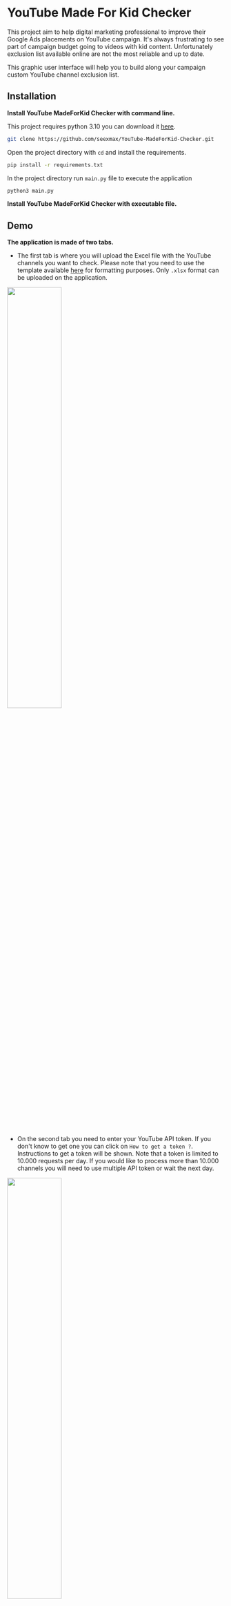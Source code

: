 
# YouTube Made For Kid Checker

This project aim to help digital marketing professional to improve their Google Ads placements on YouTube campaign. 
It's always frustrating to see part of campaign budget going to videos with kid content. 
Unfortunately exclusion list available online are not the most reliable and up to date.

This graphic user interface will help you to build along your campaign custom YouTube channel exclusion list.


## Installation

**Install YouTube MadeForKid Checker with command line.**

This project requires python 3.10 you can download it [here](https://www.python.org/downloads/release/python-3100/).

```bash
git clone https://github.com/seexmax/YouTube-MadeForKid-Checker.git
```
Open the project directory with `cd` and install the requirements.
```bash
pip install -r requirements.txt
```
In the project directory run `main.py` file to execute the application
```bash
python3 main.py
```

**Install YouTube MadeForKid Checker with executable file.**

## Demo
**The application is made of two tabs.**  
* The first tab is where you will upload the Excel file with the YouTube channels you want to check.
Please note that you need to use the template available 
[here](/Users/v.mereau/workspace/YouTube-MadeForKid-Checker/template_excel_file.xlsx) 
for formatting purposes. Only `.xlsx` format can be uploaded on the application.

<img height="50%" src="/Users/v.mereau/workspace/YouTube-MadeForKid-Checker/image/Screenshot_1.jpg" width="50%"/>

* On the second tab you need to enter your YouTube API token. If you don't know to get one you can click on `How to get a token ?`.
Instructions to get a token will be shown. Note that a token is limited to 10.000 requests per day. If you would like
to process more than 10.000 channels you will need to use multiple API token or wait the next day.

<img height="50%" src="/Users/v.mereau/workspace/YouTube-MadeForKid-Checker/image/Screenshot_2.jpg" width="50%"/>

Once you enter a valid token and upload an Excel file matching the template, the application will show you
how many channels are in your file. Note that the button `Process channels` is now clickable to start the process.

<img height="50%" src="/Users/v.mereau/workspace/YouTube-MadeForKid-Checker/image/Screenshot_3.jpg" width="50%"/>

As the application processes the channels, the time left will be displayed. At anytime during the process you can click 
on `Stop & Save`, it will interrupt the process and save the data collected in your file.

<img height="50%" src="/Users/v.mereau/workspace/YouTube-MadeForKid-Checker/image/Screenshot_4.jpg" width="50%"/>

When the application is done, or you used `Stop & Save`, the data collected will be saved in your file on a new tab named
`Results`.

<img height="50%" src="/Users/v.mereau/workspace/YouTube-MadeForKid-Checker/image/Screenshot_5.jpg" width="50%"/>

If you didn't process all the channels of your file because you reached the quota limitation of your token, or you used
`Stop & Save`, you can always upload again your file to process the remaining channels. The application will automatically
detect your `Results` tab and start from where you left.  
_You can see from the example of the demo that the channels to process went from 9.750 to 9.096 when I upload the file 
again._

<img height="50%" src="/Users/v.mereau/workspace/YouTube-MadeForKid-Checker/image/Screenshot_6.jpg" width="50%"/>


## License

[MIT](https://choosealicense.com/licenses/mit/)